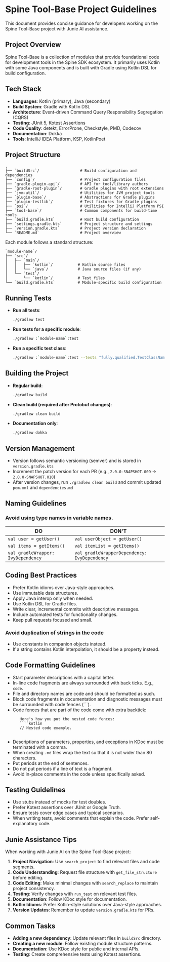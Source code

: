 # Spine Tool-Base Project Guidelines

This document provides concise guidance for developers working on the Spine Tool-Base project
with Junie AI assistance.

## Project Overview

Spine Tool-Base is a collection of modules that provide foundational code for development tools
in the Spine SDK ecosystem. It primarily uses Kotlin with some Java components and is
built with Gradle using Kotlin DSL for build configuration.

## Tech Stack

- **Languages**: Kotlin (primary), Java (secondary)
- **Build System**: Gradle with Kotlin DSL
- **Architecture**: Event-driven Command Query Responsibility Segregation (CQRS)
- **Testing**: JUnit 5, Kotest Assertions
- **Code Quality**: detekt, ErrorProne, Checkstyle, PMD, Codecov
- **Documentation**: Dokka
- **Tools**: IntelliJ IDEA Platform, KSP, KotlinPoet

## Project Structure

```
.
├── `buildSrc`/                  # Build configuration and dependencies
├── `config`/                    # Project configuration files
├── `gradle-plugin-api`/         # API for tool/library authors
├── `gradle-root-plugin`/        # Gradle plugins with root extensions
├── `jvm-util`/                  # Utilities for JVM project tools
├── `plugin-base`/               # Abstractions for Gradle plugins
├── `plugin-testlib`/            # Test fixtures for Gradle plugins
├── `psi`/                       # Utilities for IntelliJ Platform PSI
├── `tool-base`/                 # Common components for build-time tools
├── `build.gradle.kts`           # Root build configuration
├── `settings.gradle.kts`        # Project structure and settings
├── `version.gradle.kts`         # Project version declaration
└── `README.md`                  # Project overview
```

Each module follows a standard structure:
```
`module-name`/
├── `src`/
│   ├── `main`/
│   │   ├── `kotlin`/           # Kotlin source files
│   │   └── `java`/             # Java source files (if any)
│   └── `test`/
│       └── `kotlin`/           # Test files
└── `build.gradle.kts`          # Module-specific build configuration
```

## Running Tests

- **Run all tests**:
  ```bash
  ./gradlew test
  ```

- **Run tests for a specific module**:
  ```bash
  ./gradlew :`module-name`:test
  ```

- **Run a specific test class**:
  ```bash
  ./gradlew :`module-name`:test --tests "fully.qualified.TestClassName"
  ```

## Building the Project

- **Regular build**:
  ```bash
  ./gradlew build
  ```

- **Clean build (required after Protobuf changes)**:
  ```bash
  ./gradlew clean build
  ```

- **Documentation only**:
  ```bash
  ./gradlew dokka
  ```

## Version Management

- Version follows semantic versioning (semver) and is stored in `version.gradle.kts`
- Increment the patch version for each PR (e.g., `2.0.0-SNAPSHOT.009` → `2.0.0-SNAPSHOT.010`)
- After version changes, run `./gradlew clean build` and commit updated `pom.xml` and
  `dependencies.md`

## Naming Guidelines

### Avoid using type names in variable names. 
| DO                                 | DON'T                                        |
|------------------------------------|----------------------------------------------|
| `val user = getUser()`             | `val userObject = getUser()`                 |
| `val items = getItems()`           | `val itemList = getItems()`                  | 
| `val gradleWrapper: IvyDependency` | `val gradleWrapperDependency: IvyDependency` |

## Coding Best Practices

- Prefer Kotlin idioms over Java-style approaches.
- Use immutable data structures.
- Apply Java interop only when needed.
- Use Kotlin DSL for Gradle files.
- Write clear, incremental commits with descriptive messages.
- Include automated tests for functionality changes.
- Keep pull requests focused and small.

### Avoid duplication of strings in the code
- Use constants in companion objects instead.
- If a string contains Kotlin interpolation, it should be a property instead.

## Code Formatting Guidelines
- Start parameter descriptions with a capital letter.
- In-line code fragments are always surrounded with back ticks. E.g., `code`.
- File and directory names are code and should be formatted as such.
- Block code fragments in documentation and diagnostic messages must be surrounded
  with code fences (```).
- Code fences that are part of the code come with extra backtick:
  ```text
     Here's how you put the nested code fences:
     ````kotlin
     // Nested code example.
     ````
  ```
- Descriptions of parameters, properties, and exceptions in KDoc must be terminated with a comma.
- When creating `.md` files wrap the text so that it is not wider than 80 characters.
- Put periods at the end of sentences.
- Do not put periods if a line of text is a fragment.
- Avoid in-place comments in the code unless specifically asked.

## Testing Guidelines

- Use stubs instead of mocks for test doubles.
- Prefer Kotest assertions over JUnit or Google Truth.
- Ensure tests cover edge cases and typical scenarios.
- When writing tests, avoid comments that explain the code. Prefer self-explanatory code.

## Junie Assistance Tips

When working with Junie AI on the Spine Tool-Base project:

1. **Project Navigation**: Use `search_project` to find relevant files and code segments.
2. **Code Understanding**: Request file structure with `get_file_structure` before editing.
3. **Code Editing**: Make minimal changes with `search_replace` to maintain project consistency.
4. **Testing**: Verify changes with `run_test` on relevant test files.
5. **Documentation**: Follow KDoc style for documentation.
6. **Kotlin Idioms**: Prefer Kotlin-style solutions over Java-style approaches.
7. **Version Updates**: Remember to update `version.gradle.kts` for PRs.

## Common Tasks

- **Adding a new dependency**: Update relevant files in `buildSrc` directory.
- **Creating a new module**: Follow existing module structure patterns.
- **Documentation**: Use KDoc style for public and internal APIs.
- **Testing**: Create comprehensive tests using Kotest assertions.
